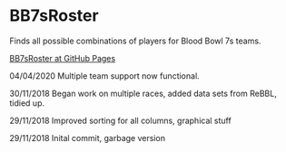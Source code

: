 # BB7sRoster
Finds all possible combinations of players for Blood Bowl 7s teams.

<a href="https://henrydore.github.io/BB7sRoster/BB7sRoster.html">BB7sRoster at GitHub Pages</a>

04/04/2020 Multiple team support now functional.

30/11/2018 Began work on multiple races, added data sets from ReBBL, tidied up.

29/11/2018 Improved sorting for all columns, graphical stuff

29/11/2018 Inital commit, garbage version
